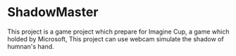 # ShadowMaster
This project is a game project which prepare for Imagine Cup, a game which holded by Microsoft, This project can use webcam simulate the shadow of humnan's hand.
